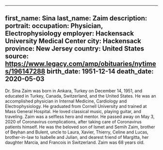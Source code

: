 ---
first_name: Sina
last_name: Zaim
description: 
portrait: 
occupation: Physician, Electrophysiology
employer: Hackensack University Medical Center
city: Hackensack
province: New Jersey
country: United States
source: https://www.legacy.com/amp/obituaries/nytimes/196147288
birth_date: 1951-12-14
death_date: 2020-05-03
--

Dr. Sina Zaim was born in Ankara, Turkey on December 14, 1951, and educated in Turkey, Canada, Switzerland, and the United States. He was an accomplished physician in Internal Medicine, Cardiology and Electrophysiology. He graduated from Cornell University and trained at Mass General Hospital. He loved classical music, playing guitar, and traveling. Zaim was a selfless hero and mentor. He passed away on May 3, 2020 of Coronavirus complications, after taking care of Coronavirus patients himself. He was the beloved son of Ismet and Semih Zaim, brother of Beyhan and Bulent, uncle to Laura, Xavier, Thierry, Celine and Lucas, brother-in-law to Isabelle and Julian, and dearest friend of Margitta, her daughter Marcia, and Francois in Switzerland. Zaim was 68 years old.